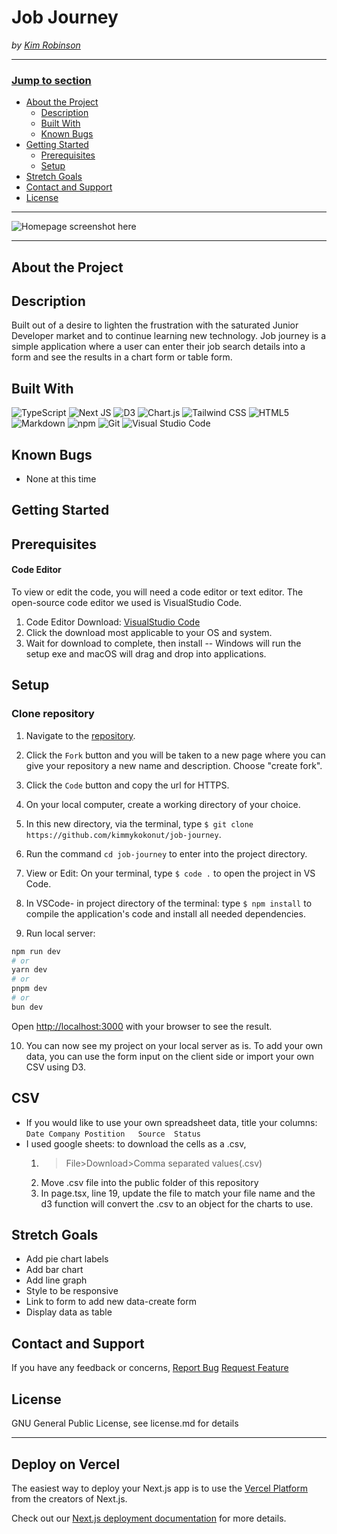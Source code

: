 # Job Journey
_by [Kim Robinson](https://github.com/kimmykokonut)_

<!-- hosted link here -->

---
### <u>Jump to section</u>
* <a href="#about-the-project">About the Project</a>
  * <a href="#description">Description</a>
  * <a href="#built-with">Built With</a>
  * <a href="#known-bugs">Known Bugs</a>
* <a href="#getting-started">Getting Started</a>
  * <a href="#prerequisites">Prerequisites</a>
  * <a href="#setup">Setup</a>
* <a href="#stretch-goals">Stretch Goals</a>
* <a href="#contact-and-support">Contact and Support</a>
* <a href="#license">License</a>
---

![Homepage screenshot here](./src/assets/img/map.png)

---

## About the Project

## Description
Built out of a desire to lighten the frustration with the saturated Junior Developer market and to continue learning new technology. Job journey is a simple application where a user can enter their job search details into a form and see the results in a chart form or table form.

## Built With
![TypeScript](https://img.shields.io/badge/typescript-%23007ACC.svg?style=for-the-badge&logo=typescript&logoColor=white)
![Next JS](https://img.shields.io/badge/Next-black?style=for-the-badge&logo=next.js&logoColor=white)
![D3](https://img.shields.io/badge/d3%20js-F9A03C?style=for-the-badge&logo=d3.js&logoColor=white)
![Chart.js](https://img.shields.io/badge/chart.js-F5788D.svg?style=for-the-badge&logo=chart.js&logoColor=white)
![Tailwind CSS](https://img.shields.io/badge/Tailwind_CSS-38B2AC?style=for-the-badge&logo=tailwind-css&logoColor=white)
![HTML5](https://img.shields.io/badge/html5-%23E34F26.svg?style=for-the-badge&logo=html5&logoColor=white)
![Markdown](https://img.shields.io/badge/Markdown-000000?style=for-the-badge&logo=markdown&logoColor=white)
![npm](https://img.shields.io/badge/npm-CB3837?style=for-the-badge&logo=npm&logoColor=white)
![Git](https://img.shields.io/badge/git-%23F05033.svg?style=for-the-badge&logo=git&logoColor=white)
![Visual Studio Code](https://img.shields.io/badge/Visual%20Studio%20Code-0078d7.svg?style=for-the-badge&logo=visual-studio-code&logoColor=white)

## Known Bugs
* None at this time

## Getting Started

## Prerequisites

#### Code Editor
  To view or edit the code, you will need a code editor or text editor. The open-source code editor we used is VisualStudio Code.

  1) Code Editor Download: [VisualStudio Code](https://www.npmjs.com/)
  2) Click the download most applicable to your OS and system.
  3) Wait for download to complete, then install -- Windows will run the setup exe and macOS will drag and drop into applications.

## Setup

### Clone repository

1. Navigate to the [repository](https://github.com/kimmykokonut/job-journey).

2. Click the `Fork` button and you will be taken to a new page where you can give your repository a new name and description. Choose "create fork".

3. Click the `Code` button and copy the url for HTTPS.

4. On your local computer, create a working directory of your choice.

5. In this new directory, via the terminal, type `$ git clone https://github.com/kimmykokonut/job-journey`.

6. Run the command `cd job-journey` to enter into the project directory.

7. View or Edit: On your terminal, type `$ code .` to open the project in VS Code.

8. In VSCode- in project directory of the terminal: type `$ npm install` to compile the application's code and install all needed dependencies.

9. Run local server: 
```bash
npm run dev
# or
yarn dev
# or
pnpm dev
# or
bun dev
```
Open [http://localhost:3000](http://localhost:3000) with your browser to see the result.

10. You can now see my project on your local server as is. To add your own data, you can use the form input on the client side or import your own CSV using D3.

## CSV

- If you would like to use your own spreadsheet data, title your columns: `Date	Company	Postition	Source	Status`
- I used google sheets: to download the cells as a .csv,
  1. >File>Download>Comma separated values(.csv)
  2. Move .csv file into the public folder of this repository
  3. In page.tsx, line 19, update the file to match your file name and the d3 function will convert the .csv to an object for the charts to use.

## Stretch Goals
* Add pie chart labels
* Add bar chart
* Add line graph
* Style to be responsive
* Link to form to add new data-create form
* Display data as table

## Contact and Support

If you have any feedback or concerns, 
[Report Bug](https://github.com/kimmykokonut/job-journey/issues)
[Request Feature](https://github.com/kimmykokonut/job-journey/issues)

## License
GNU General Public License, see license.md for details


--------------
## Deploy on Vercel

The easiest way to deploy your Next.js app is to use the [Vercel Platform](https://vercel.com/new?utm_medium=default-template&filter=next.js&utm_source=create-next-app&utm_campaign=create-next-app-readme) from the creators of Next.js.

Check out our [Next.js deployment documentation](https://nextjs.org/docs/deployment) for more details.
